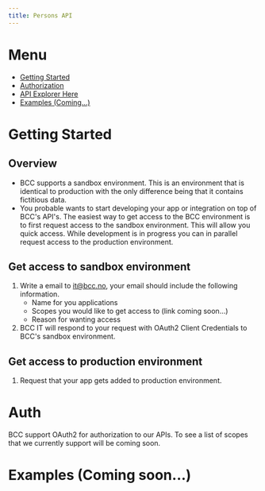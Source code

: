 ```yaml
---
title: Persons API
---
```


# Menu
- [Getting Started](#getting-started)
- [Authorization](#auth)
- [API Explorer Here](https://api.bcc.no/docs/?urls.primaryName=Persons%20documentation)
- [Examples (Coming...)](#examples)


# Getting Started
## Overview
- BCC supports a sandbox environment. This is an environment that is identical to production with the only difference being that it contains fictitious data. 
- You probable wants to start developing your app or integration on top of BCC's API's. The easiest way to get access to the BCC environment is to first request access to the sandbox environment. This will allow you quick access. While development is in progress you can in parallel request access to the production environment.
## Get access to sandbox environment
1. Write a email to [it@bcc.no](mailto:it@bcc.no), your email should include the following information.
    * Name for you applications
    * Scopes you would like to get access to (link coming soon...)
    * Reason for wanting access
2. BCC IT will respond to your request with OAuth2 Client Credentials to BCC's sandbox environment.

## Get access to production environment
1. Request that your app gets added to production environment.

# Auth
BCC support OAuth2 for authorization to our APIs. To see a list of scopes that we currently support will be coming soon.

# Examples (Coming soon...)

